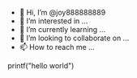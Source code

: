 - 👋 Hi, I’m @joy888888889
- 👀 I’m interested in ...
- 🌱 I’m currently learning ...
- 💞️ I’m looking to collaborate on ...
- 📫 How to reach me ...

<!---
joy888888889/joy888888889 is a ✨ special ✨ repository because its `README.md` (this file) appears on your GitHub profile.
You can click the Preview link to take a look at your changes.
--->




printf("hello world")
